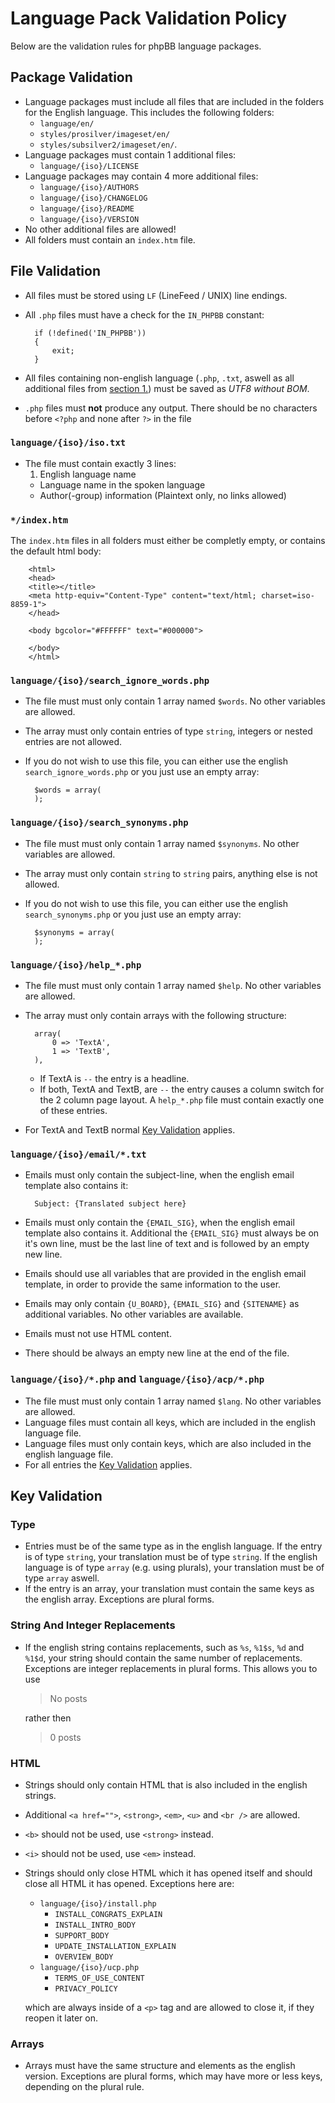 # Language Pack Validation Policy

Below are the validation rules for phpBB language packages.

## Package Validation
* Language packages must include all files that are included in the folders for the English language. This includes the following folders:
	+ `language/en/`
	+ `styles/prosilver/imageset/en/`
	+ `styles/subsilver2/imageset/en/`.
* Language packages must contain 1 additional files:
	+ `language/{iso}/LICENSE`
* Language packages may contain 4 more additional files: 
	+ `language/{iso}/AUTHORS`
	+ `language/{iso}/CHANGELOG`
	+ `language/{iso}/README`
	+ `language/{iso}/VERSION`
* No other additional files are allowed!
* All folders must contain an `index.htm` file.		

## File Validation
* All files must be stored using `LF` (LineFeed / UNIX) line endings.
* All `.php` files must have a check for the `IN_PHPBB` constant: 

		if (!defined('IN_PHPBB'))
		{
			exit;
		}
* All files containing non-english language (`.php`, `.txt`, aswell as all additional files from [section 1.](#package-validation "Package Validation")) must be saved as *UTF8 without BOM*.
* `.php` files must **not** produce any output. There should be no characters before `<?php` and none after `?>` in the file

### `language/{iso}/iso.txt`
* The file must contain exactly 3 lines:
	1. English language name
	+ Language name in the spoken language
	+ Author(-group) information (Plaintext only, no links allowed)

### `*/index.htm`
The `index.htm` files in all folders must either be completly empty, or contains the default html body:

		<html>
		<head>
		<title></title>
		<meta http-equiv="Content-Type" content="text/html; charset=iso-8859-1">
		</head>
		
		<body bgcolor="#FFFFFF" text="#000000">
		
		</body>
		</html>
		
### `language/{iso}/search_ignore_words.php`
* The file must must only contain 1 array named `$words`. No other variables are allowed.
* The array must only contain entries of type `string`, integers or nested entries are not allowed.
* If you do not wish to use this file, you can either use the english `search_ignore_words.php` or you just use an empty array:

		$words = array(
		);
		
### `language/{iso}/search_synonyms.php`
* The file must must only contain 1 array named `$synonyms`. No other variables are allowed.
* The array must only contain `string` to `string` pairs, anything else is not allowed.
* If you do not wish to use this file, you can either use the english `search_synonyms.php` or you just use an empty array:

		$synonyms = array(
		);
		
### `language/{iso}/help_*.php`
* The file must must only contain 1 array named `$help`. No other variables are allowed.
* The array must only contain arrays with the following structure:

		array(
			0 => 'TextA',
			1 => 'TextB',
		),

	+ If TextA is `--` the entry is a headline.
	+ If both, TextA and TextB, are `--` the entry causes a column switch for the 2 column page layout. A `help_*.php` file must contain exactly one of these entries.
* For TextA and TextB normal [Key Validation](#key-validation) applies.
		
### `language/{iso}/email/*.txt`
* Emails must only contain the subject-line, when the english email template also contains it:

		Subject: {Translated subject here}
* Emails must only contain the `{EMAIL_SIG}`, when the english email template also contains it. Additional the `{EMAIL_SIG}` must always be on it's own line, must be the last line of text and is followed by an empty new line.
* Emails should use all variables that are provided in the english email template, in order to provide the same information to the user.
* Emails may only contain `{U_BOARD}`, `{EMAIL_SIG}` and `{SITENAME}` as additional variables. No other variables are available.
* Emails must not use HTML content.
* There should be always an empty new line at the end of the file.
		
### `language/{iso}/*.php` and  `language/{iso}/acp/*.php`
* The file must must only contain 1 array named `$lang`. No other variables are allowed.
* Language files must contain all keys, which are included in the english language file.
* Language files must only contain keys, which are also included in the english language file.
* For all entries the [Key Validation](#key-validation) applies.
	

## Key Validation

### Type
* Entries must be of the same type as in the english language. If the entry is of type `string`, your translation must be of type `string`. If the english language is of type `array` (e.g. using plurals), your translation must be of type `array` aswell.
* If the entry is an array, your translation must contain the same keys as the english array. Exceptions are plural forms.

### String And Integer Replacements
* If the english string contains replacements, such as `%s`, `%1$s`, `%d` and `%1$d`, your string should contain the same number of replacements. Exceptions are integer replacements in plural forms. This allows you to use 
	> No posts

	rather then
	> 0 posts

### HTML
* Strings should only contain HTML that is also included in the english strings.
* Additional `<a href="">`, `<strong>`, `<em>`, `<u>` and `<br />` are allowed.
* `<b>` should not be used, use `<strong>` instead.
* `<i>` should not be used, use `<em>` instead.
* Strings should only close HTML which it has opened itself and should close all HTML it has opened. Exceptions here are:
	+ `language/{iso}/install.php`
		* `INSTALL_CONGRATS_EXPLAIN`
		* `INSTALL_INTRO_BODY`
		* `SUPPORT_BODY`
		* `UPDATE_INSTALLATION_EXPLAIN`
		* `OVERVIEW_BODY`
	+ `language/{iso}/ucp.php`
		* `TERMS_OF_USE_CONTENT`
		* `PRIVACY_POLICY`

	which are always inside of a `<p>` tag and are allowed to close it, if they reopen it later on.

### Arrays
* Arrays must have the same structure and elements as the english version. Exceptions are plural forms, which may have more or less keys, depending on the plural rule.